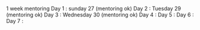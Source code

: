 1 week mentoring
Day 1 : sunday 27  (mentoring ok)
Day 2 : Tuesday 29 (mentoring ok)
Day 3 : Wednesday 30 (mentoring ok)
Day 4 :
Day 5 :
Day 6 :
Day 7 :
